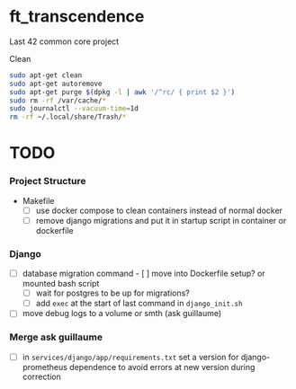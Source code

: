 # ft_transcendence
Last 42 common core project

Clean 
```sh
sudo apt-get clean
sudo apt-get autoremove
sudo apt-get purge $(dpkg -l | awk '/^rc/ { print $2 }')
sudo rm -rf /var/cache/*
sudo journalctl --vacuum-time=1d
rm -rf ~/.local/share/Trash/*
```

# TODO
### Project Structure
- Makefile
    - [ ] use docker compose to clean containers instead of normal docker
    - [ ] remove django migrations and put it in startup script in container or dockerfile
### Django
- [ ] database migration command
        - [ ] move into Dockerfile setup? or mounted bash script
    - [ ] wait for postgres to be up for migrations? 
    - [ ] add `exec` at the start of last command in `django_init.sh`
- [ ] move debug logs to a volume or smth (ask guillaume)

### Merge ask guillaume
- [ ] in `services/django/app/requirements.txt` set a version for django-prometheus dependence to avoid errors at new version during correction
